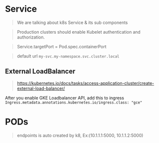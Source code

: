 # Service
> We are talking about k8s Service & its sub components

> Production clusters should enable Kubelet authentication and authorization.

> Service.targetPort = Pod.spec.containerPort

> default url `my-svc.my-namespace.svc.cluster.local`

## External LoadBalancer
> https://kubernetes.io/docs/tasks/access-application-cluster/create-external-load-balancer/

After you enable GKE Loadbalancer API, add this to ingress
`Ingress.metadata.annotations.kubernetes.io/ingress.class: "gce"`


# PODs
> endpoints is auto created by k8, Ex:(10.1.1.1:5000, 10.1.1.2:5000)